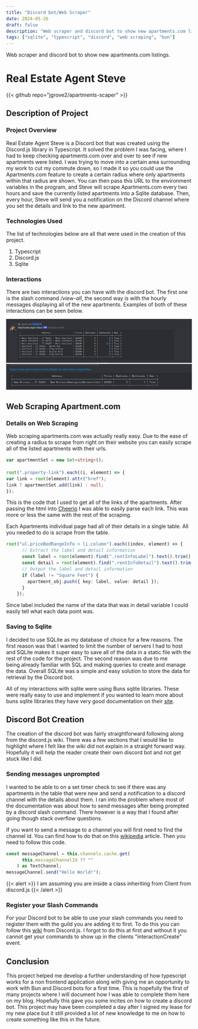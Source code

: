 ```yaml
---
title: "Discord bot/Web Scraper"
date: 2024-05-26
draft: false
description: "Web scraper and discord bot to show new apartments.com listings"
tags: ["sqlite", "typescript", "discord", "web scraping", "bun"]
---
```

Web scraper and discord bot to show new apartments.com listings.
# Real Estate Agent Steve
{{< github repo="jgrove2/apartments-scaper" >}}
## Description of Project
### Project Overview
Real Estate Agent Steve is a Discord bot that was created using the Discord.js library in Typescript. It solved the problem I was facing, where I had to keep checking apartments.com over and over to see if new apartments were listed. I was trying to move into a certain area surrounding my work to cut my commute down, so I made it so you could use the Apartments.com feature to create a certain radius where only apartments within that radius are shown. You can then pass this URL to the environment variables in the program, and Steve will scrape Apartments.com every two hours and save the currently listed apartments into a Sqlite database. Then, every hour, Steve will send you a notification on the Discord channel where you set the details and link to the new apartment. 
### Technologies Used
The list of technologies below are all that were used in the creation of this project.
1. Typescript
2. Discord.js
3. Sqlite
### Interactions
There are two interactions you can have with the discord bot. The first one is the slash command _/view-all_, the second way is with the hourly messages displaying all of the new apartments. Examples of both of these interactions can be seen below.

![view-all](images/viewAll.png)
![hourly-message](images/newapartmentExample.png)
## Web Scraping Apartment.com
### Details on Web Scraping
Web scraping apartments.com was actually really easy. Due to the ease of creating a radius to scrape from right on their website you can easily scrape all of the listed apartments with their urls. 
```typescript
var apartmentSet = new Set<string>();

root(".property-link").each((i, element) => {
var link = root(element).attr("href");
link ? apartmentSet.add(link) : null;
});
```
This is the code that I used to get all of the links of the apartments. After passing the html into [Cheerio](https://cheerio.js.org/) I was able to easily parse each link. This was more or less the same with the rest of the scraping.

Each Apartments individual page had all of their details in a single table. All you needed to do is scrape from the table.
```typescript
root("ul.priceBedRangeInfo > li.column").each((index, element) => {
      // Extract the label and detail information
      const label = root(element).find(".rentInfoLabel").text().trim();
      const detail = root(element).find(".rentInfoDetail").text().trim();
      // Output the label and detail information
      if (label != "Square Feet") {
        apartment_obj.push({ key: label, value: detail });
      }
    });
```
Since label included the name of the data that was in detail variable I could easily tell what each data point was.
### Saving to Sqlite
I decided to use SQLite as my database of choice for a few reasons. The first reason was that I wanted to limit the number of servers I had to host and SQLite makes it super easy to save all of the data in a static file with the rest of the code for the project. The second reason was due to me being already familiar with SQL and making queries to create and manage the data. Overall SQLite was a simple and easy solution to store the data for retrieval by the Discord bot.

All of my interactions with sqlite were using Buns sqlite libraries. These were really easy to use and implement if you wanted to learn more about buns sqlite libraries they have very good documentation on their [site](https://bun.sh/docs/api/sqlite). 
## Discord Bot Creation
The creation of the discord bot was fairly straightforward following along from the discord.js wiki. There was a few sections that I would like to highlight where I felt like the wiki did not explain in a straight forward way. Hopefully it will help the reader create their own discord bot and not get stuck like I did.

### Sending messages unprompted
I wanted to be able to on a set timer check to see if there was any apartments in the table that were new and send a notification to a discord channel with the details about them. I ran into the problem where most of the documentation was about how to send messages after being prompted by a discord slash command. There however is a way that I found after going though stack overflow questions.

If you want to send a message to a channel you will first need to find the channel id. You can find how to do that on this [wikipedia](https://en.wikipedia.org/wiki/Template:Discord_channel) article. Then you need to follow this code. 
```typescript
const messageChannel = this.channels.cache.get(
      this.messageChannelId ?? ""
    ) as TextChannel;
messageChannel.send("Hello World!");
```
{{< alert >}}
I am assuming you are inside a class inheriting from Client from discord.js
{{< /alert >}}

### Register your Slash Commands
For your Discord bot to be able to use your slash commands you need to register them with the guild you are adding it to first. To do this you can follow this [wiki](https://discordjs.guide/creating-your-bot/command-deployment.html#command-registration) from Discord.js. I forgot to do this at first and without it you cannot get your commands to show up in the clients "interactionCreate" event.

## Conclusion
This project helped me develop a further understanding of how typescript works for a non frontend application along with giving me an opportunity to work with Bun and Discord bots for a first time. This is hopefully the first of many projects where I will document how I was able to complete them here on my blog. Hopefully this gave you some incites on how to create a discord bot. This project may have been completed a day after I signed my lease for my new place but it still provided a lot of new knowledge to me on how to create something like this in the future.